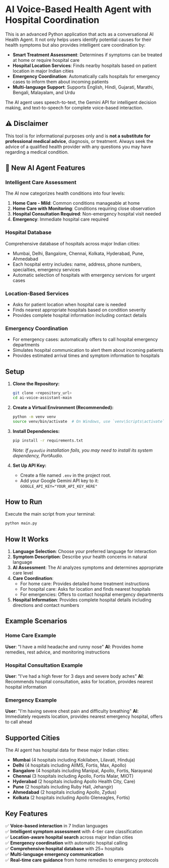 # AI Voice-Based Health Agent with Hospital Coordination

This is an advanced Python application that acts as a conversational AI Health Agent. It not only helps users identify potential causes for their health symptoms but also provides intelligent care coordination by:

- **Smart Treatment Assessment**: Determines if symptoms can be treated at home or require hospital care
- **Hospital Location Services**: Finds nearby hospitals based on patient location in major Indian cities
- **Emergency Coordination**: Automatically calls hospitals for emergency cases to inform them about incoming patients
- **Multi-language Support**: Supports English, Hindi, Gujarati, Marathi, Bengali, Malayalam, and Urdu

The AI agent uses speech-to-text, the Gemini API for intelligent decision making, and text-to-speech for complete voice-based interaction.

## ⚠️ Disclaimer
This tool is for informational purposes only and is **not a substitute for professional medical advice**, diagnosis, or treatment. Always seek the advice of a qualified health provider with any questions you may have regarding a medical condition.

## 🏥 New AI Agent Features

### Intelligent Care Assessment
The AI now categorizes health conditions into four levels:
1. **Home Care - Mild**: Common conditions manageable at home
2. **Home Care with Monitoring**: Conditions requiring close observation
3. **Hospital Consultation Required**: Non-emergency hospital visit needed
4. **Emergency**: Immediate hospital care required

### Hospital Database
Comprehensive database of hospitals across major Indian cities:
- Mumbai, Delhi, Bangalore, Chennai, Kolkata, Hyderabad, Pune, Ahmedabad
- Each hospital entry includes: name, address, phone numbers, specialties, emergency services
- Automatic selection of hospitals with emergency services for urgent cases

### Location-Based Services
- Asks for patient location when hospital care is needed
- Finds nearest appropriate hospitals based on condition severity
- Provides complete hospital information including contact details

### Emergency Coordination
- For emergency cases: automatically offers to call hospital emergency departments
- Simulates hospital communication to alert them about incoming patients
- Provides estimated arrival times and symptom information to hospitals

## Setup

1.  **Clone the Repository:**
    ```bash
    git clone <repository_url>
    cd ai-voice-assistant-main
    ```

2.  **Create a Virtual Environment (Recommended):**
    ```bash
    python -m venv venv
    source venv/bin/activate  # On Windows, use `venv\Scripts\activate`
    ```

3.  **Install Dependencies:**
    ```bash
    pip install -r requirements.txt
    ```
    *Note: If `pyaudio` installation fails, you may need to install its system dependency, PortAudio.*

4.  **Set Up API Key:**
    -   Create a file named `.env` in the project root.
    -   Add your Google Gemini API key to it:
        `GOOGLE_API_KEY="YOUR_API_KEY_HERE"`

## How to Run

Execute the main script from your terminal:
```bash
python main.py
```

## How It Works

1. **Language Selection**: Choose your preferred language for interaction
2. **Symptom Description**: Describe your health concerns in natural language
3. **AI Assessment**: The AI analyzes symptoms and determines appropriate care level
4. **Care Coordination**: 
   - For home care: Provides detailed home treatment instructions
   - For hospital care: Asks for location and finds nearest hospitals
   - For emergencies: Offers to contact hospital emergency departments
5. **Hospital Information**: Provides complete hospital details including directions and contact numbers

## Example Scenarios

### Home Care Example
**User**: "I have a mild headache and runny nose"
**AI**: Provides home remedies, rest advice, and monitoring instructions

### Hospital Consultation Example  
**User**: "I've had a high fever for 3 days and severe body aches"
**AI**: Recommends hospital consultation, asks for location, provides nearest hospital information

### Emergency Example
**User**: "I'm having severe chest pain and difficulty breathing"
**AI**: Immediately requests location, provides nearest emergency hospital, offers to call ahead

## Supported Cities

The AI agent has hospital data for these major Indian cities:
- **Mumbai** (4 hospitals including Kokilaben, Lilavati, Hinduja)
- **Delhi** (4 hospitals including AIIMS, Fortis, Max, Apollo)
- **Bangalore** (4 hospitals including Manipal, Apollo, Fortis, Narayana)
- **Chennai** (3 hospitals including Apollo, Fortis Malar, MIOT)
- **Hyderabad** (2 hospitals including Apollo Health City, Care)
- **Pune** (2 hospitals including Ruby Hall, Jehangir)
- **Ahmedabad** (2 hospitals including Apollo, Zydus)
- **Kolkata** (2 hospitals including Apollo Gleneagles, Fortis)

## Key Features

✅ **Voice-based interaction** in 7 Indian languages  
✅ **Intelligent symptom assessment** with 4-tier care classification  
✅ **Location-aware hospital search** across major Indian cities  
✅ **Emergency coordination** with automatic hospital calling  
✅ **Comprehensive hospital database** with 25+ hospitals  
✅ **Multi-language emergency communication**  
✅ **Real-time care guidance** from home remedies to emergency protocols